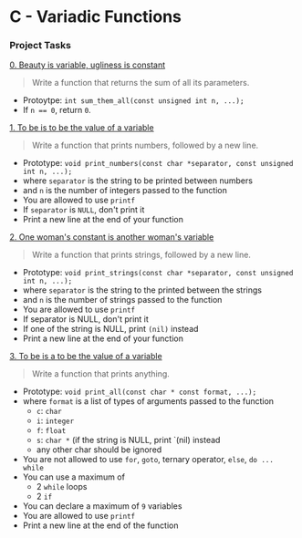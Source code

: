 # C - Variadic Functions

### Project Tasks
[0. Beauty is variable, ugliness is constant](./0-sum_them_all.c)
> Write a function that returns the sum of all its parameters.
- Protoytpe: `int sum_them_all(const unsigned int n, ...);`
- If `n == 0`, return `0`.

[1. To be is to be the value of a variable](./1-print_numbers.c)
> Write a function that prints numbers, followed by a new line.
- Prototype: `void print_numbers(const char *separator, const unsigned int n, ...);`
- where `separator` is the string to be printed between numbers
- and `n` is the number of integers passed to the function
- You are allowed to use `printf`
- If `separator` is `NULL`, don't print it
- Print a new line at the end of your function

[2. One woman's constant is another woman's variable](./2-print_numbers.c)
> Write a function that prints strings, followed by a new line.
- Prototype: `void print_strings(const char *separator, const unsigned int n, ...);`
- where `separator` is the string to the printed between the strings
- and `n` is the number of strings passed to the function
- You are allowed to use `printf`
- If separator is NULL, don't print it
- If one of the string is NULL, print `(nil)` instead
- Print a new line at the end of your function

[3. To be is a to be the value of a variable](./3-print_all.c)
> Write a function that prints anything.
- Prototype: `void print_all(const char * const format, ...);`
- where `format` is a list of types of arguments passed to the function
	- `c`: `char`
	- `i`: `integer`
	- `f`: `float`
	- `s`: `char *` (if the string is NULL, print `(nil) instead
	- any other char should be ignored
- You are not allowed to use `for`, `goto`, ternary operator, `else`, `do ... while`
- You can use a maximum of
	- 2 `while` loops
	- 2 `if`
- You can declare a maximum of `9` variables
- You are allowed to use `printf`
- Print a new line at the end of the function

 
